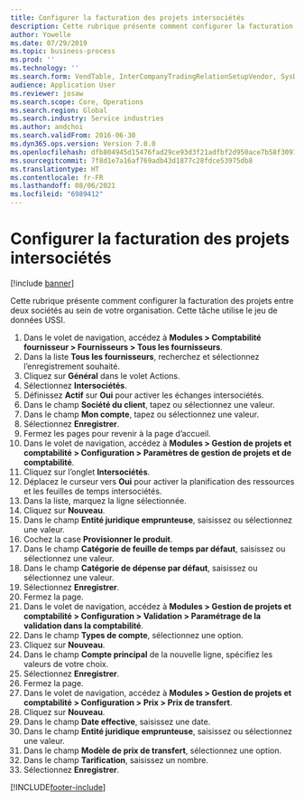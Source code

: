 ```yaml
---
title: Configurer la facturation des projets intersociétés
description: Cette rubrique présente comment configurer la facturation des projets entre deux sociétés au sein de votre organisation.
author: Yowelle
ms.date: 07/29/2019
ms.topic: business-process
ms.prod: ''
ms.technology: ''
ms.search.form: VendTable, InterCompanyTradingRelationSetupVendor, SysDataAreaSelectLookup, ProjParameters, ProjPosting, ProjTransferPrice
audience: Application User
ms.reviewer: josaw
ms.search.scope: Core, Operations
ms.search.region: Global
ms.search.industry: Service industries
ms.author: andchoi
ms.search.validFrom: 2016-06-30
ms.dyn365.ops.version: Version 7.0.0
ms.openlocfilehash: dfb804945d15476fad29ce93d3f21adfbf2d950ace7b58f30911b36e494ff0c1
ms.sourcegitcommit: 7f8d1e7a16af769adb43d1877c28fdce53975db8
ms.translationtype: HT
ms.contentlocale: fr-FR
ms.lasthandoff: 08/06/2021
ms.locfileid: "6989412"
---
```

# <a name="configure-intercompany-project-invoicing"></a>Configurer la facturation des projets intersociétés

[!include [banner](../../includes/banner.md)]

Cette rubrique présente comment configurer la facturation des projets entre deux sociétés au sein de votre organisation. Cette tâche utilise le jeu de données USSI.

1. Dans le volet de navigation, accédez à **Modules > Comptabilité fournisseur > Fournisseurs > Tous les fournisseurs**.
2. Dans la liste **Tous les fournisseurs**, recherchez et sélectionnez l’enregistrement souhaité.
3. Cliquez sur **Général** dans le volet Actions.
4. Sélectionnez **Intersociétés**.
5. Définissez **Actif** sur **Oui** pour activer les échanges intersociétés.
6. Dans le champ **Société du client**, tapez ou sélectionnez une valeur.
7. Dans le champ **Mon compte**, tapez ou sélectionnez une valeur.
8. Sélectionnez **Enregistrer**.
9. Fermez les pages pour revenir à la page d’accueil.
10. Dans le volet de navigation, accédez à **Modules > Gestion de projets et comptabilité > Configuration > Paramètres de gestion de projets et de comptabilité**.
11. Cliquez sur l’onglet **Intersociétés**.
12. Déplacez le curseur vers **Oui** pour activer la planification des ressources et les feuilles de temps intersociétés.
13. Dans la liste, marquez la ligne sélectionnée.
14. Cliquez sur **Nouveau**.
15. Dans le champ **Entité juridique emprunteuse**, saisissez ou sélectionnez une valeur.
16. Cochez la case **Provisionner le produit**.
17. Dans le champ **Catégorie de feuille de temps par défaut**, saisissez ou sélectionnez une valeur.
18. Dans le champ **Catégorie de dépense par défaut**, saisissez ou sélectionnez une valeur.
19. Sélectionnez **Enregistrer**.
20. Fermez la page.
21. Dans le volet de navigation, accédez à **Modules > Gestion de projets et comptabilité > Configuration > Validation > Paramétrage de la validation dans la comptabilité**.
22. Dans le champ **Types de compte**, sélectionnez une option.
23. Cliquez sur **Nouveau**.
24. Dans le champ **Compte principal** de la nouvelle ligne, spécifiez les valeurs de votre choix.
25. Sélectionnez **Enregistrer**.
26. Fermez la page.
27. Dans le volet de navigation, accédez à **Modules > Gestion de projets et comptabilité > Configuration > Prix > Prix de transfert**.
28. Cliquez sur **Nouveau**.
29. Dans le champ **Date effective**, saisissez une date.
30. Dans le champ **Entité juridique emprunteuse**, saisissez ou sélectionnez une valeur.
31. Dans le champ **Modèle de prix de transfert**, sélectionnez une option.
32. Dans le champ **Tarification**, saisissez un nombre.
33. Sélectionnez **Enregistrer**.



[!INCLUDE[footer-include](../../includes/footer-banner.md)]